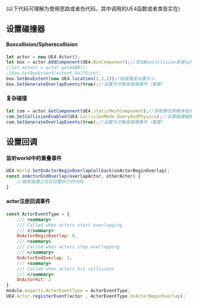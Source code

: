 ﻿(以下代码可理解为使用思路或者伪代码，其中调用的UE4函数或者类皆实在)
## 设置碰撞器
#### Boxcollision/Spherecollision

```javascript
let actor = new UE4.Actor();
let box = actor.AddComponent(UE4.BoxComponent);//添加BoxCollision或者SphereCollision
//let extent = actor.getAABB();
//box.SetBoxExtent(extent.halfSize);
box.SetBoxExtent(new UE4.location(1,1,1))//给碰撞盒设置大小
box.SetGenerateOverlapEvents(true);//设置为可触发碰撞事件（重要）
```

#### 复杂碰撞

```javascript
let com = actor.GetComponent(UE4.staticMeshComponent);//获取静态网格体组件
com.SetCollisionEnabled(UE4.CollisionMode.QueryAndPhysics);//设置碰撞器触发类型（重要）
com.SetGenerateOverlapEvents(true);//设置为可触发碰撞事件（重要）
```

## 设置回调
#### 监听world中的重叠事件

```javascript
UE4.World.SetOnActorBeginOverlapCallback(onActorBeginOverlap);
const onActorEndOverlap(overlapActor, otherActor) {
    //触发碰撞之后实际要执行的代码
}
```

#### actor注册回调事件
```javascript
const ActorEventType = {
	/// <summary>
	/// Called when actors start overlapping
	/// </summary>
	OnActorBeginOverlap: 0,
	/// <summary>
	/// Called when actors stop overlapping
	/// </summary>
	OnActorEndOverlap: 1,
	/// <summary>
	/// Called when actors hit collisions
	/// </summary>
	OnActorHit: 2
}
module.exports.ActorEventType = ActorEventType;
UE4.Actor.registerEvent(actor , ActorEventType.OnActorBeginOverlap);
```

